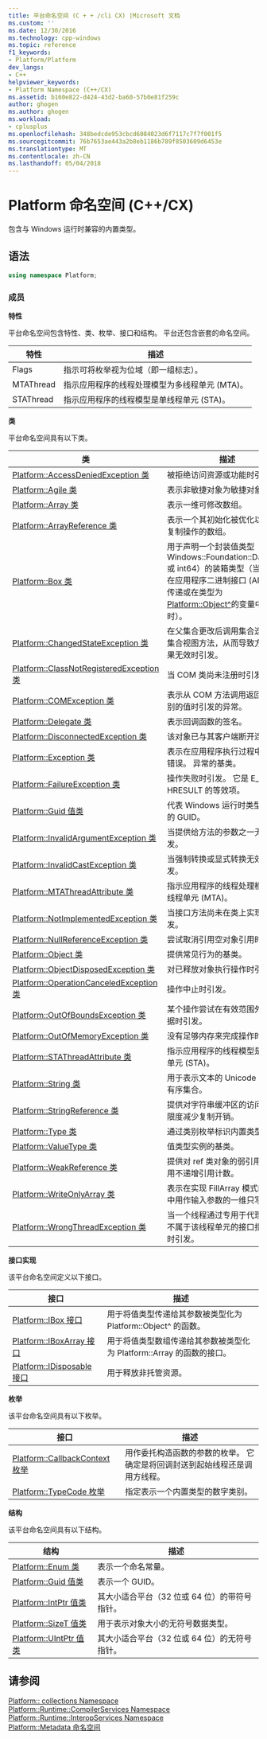 ```yaml
---
title: 平台命名空间 (C + + /cli CX) |Microsoft 文档
ms.custom: ''
ms.date: 12/30/2016
ms.technology: cpp-windows
ms.topic: reference
f1_keywords:
- Platform/Platform
dev_langs:
- C++
helpviewer_keywords:
- Platform Namespace (C++/CX)
ms.assetid: b160e822-d424-43d2-ba60-57b0e81f259c
author: ghogen
ms.author: ghogen
ms.workload:
- cplusplus
ms.openlocfilehash: 348bedcde953cbcd6084023d6f7117c7f7f001f5
ms.sourcegitcommit: 76b7653ae443a2b8eb1186b789f8503609d6453e
ms.translationtype: MT
ms.contentlocale: zh-CN
ms.lasthandoff: 05/04/2018
---
```

# <a name="platform-namespace-ccx"></a>Platform 命名空间 (C++/CX)
包含与 Windows 运行时兼容的内置类型。  
  
## <a name="syntax"></a>语法  
  
```cpp  
using namespace Platform;  
```  
  
### <a name="members"></a>成员  
 **特性**  
  
 平台命名空间包含特性、类、枚举、接口和结构。 平台还包含嵌套的命名空间。  
  
|特性|描述|  
|---------------|-----------------|  
|Flags|指示可将枚举视为位域（即一组标志）。|  
|MTAThread|指示应用程序的线程处理模型为多线程单元 (MTA)。|  
|STAThread|指示应用程序的线程模型是单线程单元 (STA)。|  
  
 **类**  
  
 平台命名空间具有以下类。  
  
|类|描述|  
|-----------|-----------------|  
|[Platform::AccessDeniedException 类](../cppcx/platform-accessdeniedexception-class.md)|被拒绝访问资源或功能时引发。|  
|[Platform::Agile 类](../cppcx/platform-agile-class.md)|表示非敏捷对象为敏捷对象。|  
|[Platform::Array 类](../cppcx/platform-array-class.md)|表示一维可修改数组。|  
|[Platform::ArrayReference 类](../cppcx/platform-arrayreference-class.md)|表示一个其初始化被优化以最小化复制操作的数组。|  
|[Platform::Box 类](../cppcx/platform-box-class.md)|用于声明一个封装值类型（如 Windows::Foundation::DateTime 或 int64）的装箱类型（当该类型在应用程序二进制接口 (ABI) 之间传递或在类型为 [Platform::Object^](../cppcx/platform-object-class.md)的变量中存储时）。|  
|[Platform::ChangedStateException 类](../cppcx/platform-changedstateexception-class.md)|在父集合更改后调用集合迭代器或集合视图方法，从而导致方法的结果无效时引发。|  
|[Platform::ClassNotRegisteredException 类](../cppcx/platform-classnotregisteredexception-class.md)|当 COM 类尚未注册时引发。|  
|[Platform::COMException 类](../cppcx/platform-comexception-class.md)|表示从 COM 方法调用返回无法识别的值时引发的异常。|  
|[Platform::Delegate 类](../cppcx/platform-delegate-class.md)|表示回调函数的签名。|  
|[Platform::DisconnectedException 类](../cppcx/platform-disconnectedexception-class.md)|该对象已与其客户端断开连接。|  
|[Platform::Exception 类](../cppcx/platform-exception-class.md)|表示在应用程序执行过程中发生的错误。 异常的基类。|  
|[Platform::FailureException 类](../cppcx/platform-failureexception-class.md)|操作失败时引发。 它是 E_FAIL HRESULT 的等效项。|  
|[Platform::Guid 值类](../cppcx/platform-guid-value-class.md)|代表 Windows 运行时类型系统中的 GUID。|  
|[Platform::InvalidArgumentException 类](../cppcx/platform-invalidargumentexception-class.md)|当提供给方法的参数之一无效时引发。|  
|[Platform::InvalidCastException 类](../cppcx/platform-invalidcastexception-class.md)|当强制转换或显式转换无效时引发。|  
|[Platform::MTAThreadAttribute 类](../cppcx/platform-mtathreadattribute-class.md)|指示应用程序的线程处理模型为多线程单元 (MTA)。|  
|[Platform::NotImplementedException 类](../cppcx/platform-notimplementedexception-class.md)|当接口方法尚未在类上实现时引发。|  
|[Platform::NullReferenceException 类](../cppcx/platform-nullreferenceexception-class.md)|尝试取消引用空对象引用时引发。|  
|[Platform::Object 类](../cppcx/platform-object-class.md)|提供常见行为的基类。|  
|[Platform::ObjectDisposedException 类](../cppcx/platform-objectdisposedexception-class.md)|对已释放对象执行操作时引发。|  
|[Platform::OperationCanceledException 类](../cppcx/platform-operationcanceledexception-class.md)|操作中止时引发。|  
|[Platform::OutOfBoundsException 类](../cppcx/platform-outofboundsexception-class.md)|某个操作尝试在有效范围外访问数据时引发。|  
|[Platform::OutOfMemoryException 类](../cppcx/platform-outofmemoryexception-class.md)|没有足够内存来完成操作时引发。|  
|[Platform::STAThreadAttribute 类](../cppcx/platform-stathreadattribute-class.md)|指示应用程序的线程模型是单线程单元 (STA)。|  
|[Platform::String 类](../cppcx/platform-string-class.md)|用于表示文本的 Unicode 字符的有序集合。|  
|[Platform::StringReference 类](../cppcx/platform-stringreference-class.md)|提供对字符串缓冲区的访问并最大限度减少复制开销。|  
|[Platform::Type 类](../cppcx/platform-type-class.md)|通过类别枚举标识内置类型。|  
|[Platform::ValueType 类](../cppcx/platform-valuetype-class.md)|值类型实例的基类。|  
|[Platform::WeakReference 类](../cppcx/platform-weakreference-class.md)|提供对 ref 类对象的弱引用，该引用不递增引用计数。|  
|[Platform::WriteOnlyArray 类](../cppcx/platform-writeonlyarray-class.md)|表示在实现 FillArray 模式的方法中用作输入参数的一维只写数组。|  
|[Platform::WrongThreadException 类](../cppcx/platform-wrongthreadexception-class.md)|当一个线程通过专用于代理对象而不属于该线程单元的接口指针调用时引发。|  
  
 **接口实现**  
  
 该平台命名空间定义以下接口。  
  
|接口|描述|  
|---------------|-----------------|  
|[Platform::IBox 接口](../cppcx/platform-ibox-interface.md)|用于将值类型传递给其参数被类型化为 Platform::Object^ 的函数。|  
|[Platform::IBoxArray 接口](../cppcx/platform-iboxarray-interface.md)|用于将值类型数组传递给其参数被类型化为 Platform::Array 的函数的接口。|  
|[Platform::IDisposable 接口](../cppcx/platform-idisposable-interface.md)|用于释放非托管资源。|  
  
 **枚举**  
  
 该平台命名空间具有以下枚举。  
  
|接口|描述|  
|---------------|-----------------|  
|[Platform::CallbackContext 枚举](../cppcx/platform-callbackcontext-enumeration.md)|用作委托构造函数的参数的枚举。 它确定是将回调封送到起始线程还是调用方线程。|  
|[Platform::TypeCode 枚举](../cppcx/platform-typecode-enumeration.md)|指定表示一个内置类型的数字类别。|  
  
 **结构**  
  
 该平台命名空间具有以下结构。  
  
|结构|描述|  
|---------------|-----------------|  
|[Platform::Enum 类](../cppcx/platform-enum-class.md)|表示一个命名常量。|  
|[Platform::Guid 值类](../cppcx/platform-guid-value-class.md)|表示一个 GUID。|  
|[Platform::IntPtr 值类](../cppcx/platform-intptr-value-class.md)|其大小适合平台（32 位或 64 位）的带符号指针。|  
|[Platform::SizeT 值类](../cppcx/platform-sizet-value-class.md)|用于表示对象大小的无符号数据类型。|  
|[Platform::UIntPtr 值类](../cppcx/platform-uintptr-value-class.md)|其大小适合平台（32 位或 64 位）的无符号指针。|  
  
## <a name="see-also"></a>请参阅  
 [Platform:: collections Namespace](../cppcx/platform-collections-namespace.md)   
 [Platform::Runtime::CompilerServices Namespace](../cppcx/platform-runtime-compilerservices-namespace.md)   
 [Platform::Runtime::InteropServices Namespace](../cppcx/platform-runtime-interopservices-namespace.md)   
 [Platform::Metadata 命名空间](../cppcx/platform-metadata-namespace.md)